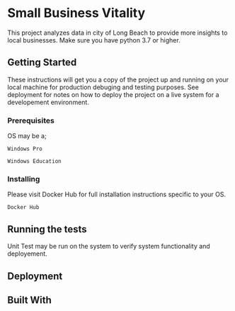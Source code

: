 # Small Business Vitality

This project analyzes data in city of Long Beach to provide more insights to local businesses. 
Make sure you have python 3.7 or higher.

## Getting Started

These instructions will get you a copy of the project up and running on your local machine for production debuging and testing purposes. See deployment for notes on how to deploy the project on a live system for a developement environment.

### Prerequisites

OS may be a;

```
Windows Pro
```
```
Windows Education 
```

### Installing

Please visit Docker Hub for full installation instructions specific to your OS. 

```
Docker Hub
```

## Running the tests

Unit Test may be run on the system to verify system functionality and deployement. 


## Deployment



## Built With

